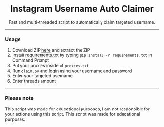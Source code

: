 <br/>
<div align="center">

  # Instagram Username Auto Claimer
  Fast and multi-threaded script to automatically claim targeted username. 
  

</div>

--------------------------------------

### Usage

1.  Download ZIP <a href="https://github.com/maxmarkov99/Instagram-Account-Claimer/archive/refs/heads/main.zip">here</a> and extract the ZIP 
2.  Install <a href="https://github.com/useragents/Instagram-Username-Auto-Claimer/blob/main/requirements.txt">requirements.txt</a> by typing `pip install -r requirements.txt` in Command Prompt
3.  Put your proxies inside of `proxies.txt`
4.  Run `claim.py` and login using your username and password
5.  Enter your targeted username
6.  Enter threads amount

--------------------------------------

### Please note

This script was made for educational purposes, I am not responsible for your actions using this script. This script was made for educational purposes.
